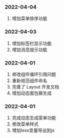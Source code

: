 ### 2022-04-04
1. 增加菜单排序功能

### 2022-04-03
1. 增加标签栏显示功能
2. 增加消息提示功能

### 2022-04-01
1. 修改组件循环引用问题
2. 重新规范组件命名
3. 完善了 Layout 开发文档
4. 增加动态面包屑生成

### 2022-04-01
1. 完成动态生成菜单功能
2. 修改菜单样式
3. 增加less变量导出到js
